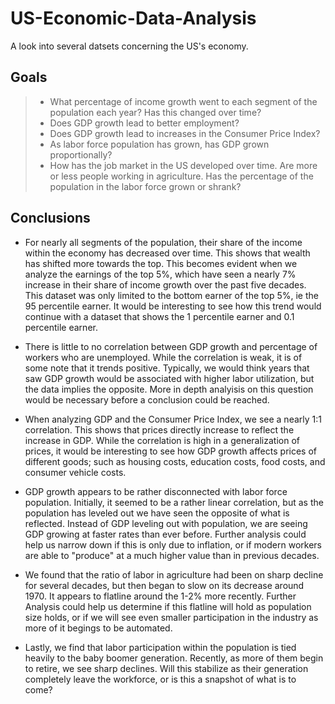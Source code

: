 # US-Economic-Data-Analysis
A look into several datsets concerning the US's economy.
## Goals

> * What percentage of income growth went to each segment of the population each year? Has this changed over time?
> * Does GDP growth lead to better employment?
> * Does GDP growth lead to increases in the Consumer Price Index?
> * As labor force population has grown, has GDP grown proportionally?
> * How has the job market in the US developed over time. Are more or less people working in agriculture. Has the percentage of the population in the labor force grown or shrank?





## Conclusions

* For nearly all segments of the population, their share of the income within the economy has decreased over time. This shows that wealth has shifted more towards the top. This becomes evident when we analyze the earnings of the top 5%, which have seen a nearly 7% increase in their share of income growth over the past five decades. This dataset was only limited to the bottom earner of the top 5%, ie the 95 percentile earner. It would be interesting to see how this trend would continue with a dataset that shows the 1 percentile earner and 0.1 percentile earner.

* There is little to no correlation between GDP growth and percentage of workers who are unemployed. While the correlation is weak, it is of some note that it trends positive. Typically, we would think years that saw GDP growth would be associated with higher labor utilization, but the data implies the opposite. More in depth analyisis on this question would be necessary before a conclusion could be reached.

* When analyzing GDP and the Consumer Price Index, we see a nearly 1:1 correlation. This shows that prices directly increase to reflect the increase in GDP. While the correlation is high in a generalization of prices, it would be interesting to see how GDP growth affects prices of different goods; such as housing costs, education costs, food costs, and consumer vehicle costs.

* GDP growth appears to be rather disconnected with labor force population. Initially, it seemed to be a rather linear correlation, but as the population has leveled out we have seen the opposite of what is reflected. Instead of GDP leveling out with population, we are seeing GDP growing at faster rates than ever before. Further analysis could help us narrow down if this is only due to inflation, or if modern workers are able to "produce" at a much higher value than in previous decades.

* We found that the ratio of labor in agriculture had been on sharp decline for several decades, but then began to slow on its decrease around 1970. It appears to flatline around the 1-2% more recently. Further Analysis could help us determine if this flatline will hold as population size holds, or if we will see even smaller participation in the industry as more of it begings to be automated.

* Lastly, we find that labor participation within the population is tied heavily to the baby boomer generation. Recently, as more of them begin to retire, we see sharp declines. Will this stabilize as their generation completely leave the workforce, or is this a snapshot of what is to come?
